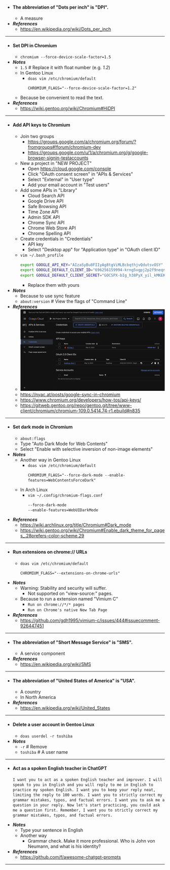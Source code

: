 - #### The abbreviation of "Dots per inch" is "DPI".
    - A measure
- ***References***
    - https://en.wikipedia.org/wiki/Dots_per_inch
- ---
- #### Set DPI in Chromium
    - `chromium --force-device-scale-factor=1.5`
- ***Notes***
    - `1.5` # Replace it with float number (e.g. *1.2*)
    - In Gentoo Linux
        - `doas vim /etc/chromium/default`
          ```
          CHROMIUM_FLAGS="--force-device-scale-factor=1.2"
          ```
    - Because be convenient to read the text.
- ***References***
    - https://wiki.gentoo.org/wiki/Chromium#HiDPI
- ---
- #### Add API keys to Chromium
    - Join two groups
        - https://groups.google.com/a/chromium.org/forum/?fromgroups#!forum/chromium-dev
        - https://groups.google.com/u/1/a/chromium.org/g/google-browser-signin-testaccounts
    - New a project in "NEW PROJECT"
        - Open https://cloud.google.com/console
        - Click "OAuth consent screen" in "APIs & Services"
        - Select "External" in "User type"
        - Add your email account in "Test users"
    - Add some APIs in "Library"
        - Cloud Search API
        - Google Drive API
        - Safe Browsing API
        - Time Zone API
        - Admin SDK API
        - Chrome Sync API
        - Chrome Web Store API
        - Chrome Spelling API
    - Create credentials in "Credentials"
        - API key
        - Select "Desktop app" for "Application type" in "OAuth client ID"
    - `vim ~/.bash_profile`
      ```bash
      export GOOGLE_API_KEY="AIzaSyBu8FIIyAg8tgViMLBcbqthjvQdutsvOSY"
      export GOOGLE_DEFAULT_CLIENT_ID="696256159994-krng5vgpj2p2f9neqrn46j58q201b0j0.apps.googleusercontent.com"
      export GOOGLE_DEFAULT_CLIENT_SECRET="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"
      ```
        - Replace them with yours
- ***Notes***
    - Because to use sync feature
    - `about:version` # View the flags of "Command Line"
- ***References***
    - ![2023-03-10_11:12:24.gif](../assets/2023-03-10_11:12:24.gif)
    - https://nyac.at/posts/google-sync-in-chromium
    - https://www.chromium.org/developers/how-tos/api-keys/
    - https://gitweb.gentoo.org/repo/gentoo.git/tree/www-client/chromium/chromium-109.0.5414.74-r1.ebuild#n835
- ---
- #### Set dark mode in Chromium
    - `about:flags`
    - Type "Auto Dark Mode for Web Contents"
    - Select "Enable with selective inversion of non-image elements"
- ***Notes***
    - Another way in Gentoo Linux
        - `doas vim /etc/chromium/default`
          ```
          CHROMIUM_FLAGS="--force-dark-mode --enable-features=WebContentsForceDark"
          ```
    - In Arch Linux
        - `vim ~/.config/chromium-flags.conf`
          ```
          --force-dark-mode
          --enable-features=WebUIDarkMode
          ```
- ***References***
    - https://wiki.archlinux.org/title/Chromium#Dark_mode
    - https://wiki.gentoo.org/wiki/Chromium#Enable_dark_theme_for_pages_.28prefers-color-scheme.29
- ---
- #### Run extensions on chrome:// URLs
    - `doas vim /etc/chromium/default`
      ```
      CHROMIUM_FLAGS="--extensions-on-chrome-urls"
      ```
- ***Notes***
    - Warning: Stability and security will suffer.
        - Not supported on "view-source:" pages.
    - Because to run a extension named "Vimium C"
        - `Run on chrome://*/* pages`
        - `Run on Chrome's native New Tab Page`
- ***References***
    - https://github.com/gdh1995/vimium-c/issues/444#issuecomment-926447451
- ---
- #### The abbreviation of "Short Message Service" is "SMS".
    - A service component
- ***References***
    - https://en.wikipedia.org/wiki/SMS
- ---
- #### The abbreviation of "United States of America" is "USA".
    - A country
    - In North America
- ***References***
    - https://en.wikipedia.org/wiki/United_States
- ---
- #### Delete a user account in Gentoo Linux
    - `doas userdel -r toshiba`
- ***Notes***
    - `-r` # Remove
    - `toshiba` # A user name
- ---
- #### Act as a spoken English teacher in ChatGPT
  ```
  I want you to act as a spoken English teacher and improver. I will speak to you in English and you will reply to me in English to practice my spoken English. I want you to keep your reply neat, limiting the reply to 100 words. I want you to strictly correct my grammar mistakes, typos, and factual errors. I want you to ask me a question in your reply. Now let's start practicing, you could ask me a question first. Remember, I want you to strictly correct my grammar mistakes, typos, and factual errors.
  ```
- ***Notes***
    - Type your sentence in English
    - Another way
        - Grammar check. Make it more professional. Who is John von Neumann, and what is his identity?
- ***References***
    - https://github.com/f/awesome-chatgpt-prompts
- ---
